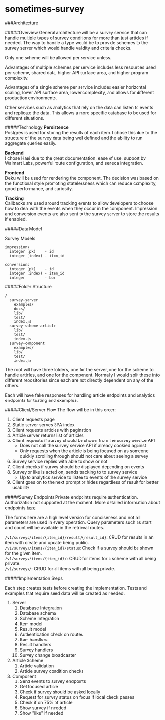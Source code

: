 # sometimes-survey

###Architecture

#####Overview
General architecture will be a survey service that can handle multiple types of survey conditions for more than just articles if needed. The way to handle a type would be to provide schemes to the survey server which would handle validity and criteria checks.

Only one scheme will be allowed per service unless.  

Advantages of multiple schemes per service includes less resources used per scheme, shared data, higher API surface area, and higher program complexity.

Advantages of a single scheme per service includes easier horizontal scaling, lower API surface area, lower complexity, and allows for different production  environments.

Other services such as analytics that rely on the data can listen to events and replicate the data. This allows a more specific database to be used for different situations.

#####Technology
**Persistence**   
Postgres is used for storing the results of each item. I chose this due to the structure of the survey data being well defined and the ability to run aggregate queries easily.

**Backend**  
I chose Hapi due to the great documentation, ease of use, support by Walmart Labs, powerful route configuration, and seneca integration.

**Frontend**  
Deku will be used for rendering the component. The decision was based on the functional style promoting statelessness which can reduce complexity, good performance, and curiosity.

**Tracking**  
Callbacks are used around tracking events to allow developers to choose how to deal with the events when they occur in the component. Impression and conversion events are also sent to the survey server to store the results if enabled.

#####Data Model

Survey Models
```
impressions
  integer (pk)    - id
  integer (index) - item_id

conversions
  integer (pk)    - id
  integer (index) - item_id
  integer         - box
```

#####Folder Structure
```
/
  survey-server
    examples/
    docs/
    lib/
    test/
    index.js
  survey-scheme-article
    lib/
    test/
    index.js
  survey-component  
    examples/
    lib/
    test/
    index.js
```  

The root will have three folders, one for the server, one for the scheme to handle articles, and one for the component. Normally I would split these into different repositories since each are not directly dependent on any of the others.

Each will have fake responses for handling article endpoints and analytics endpoints for testing and examples.

#####Client/Server Flow
The flow will be in this order:

1. Client requests page
1. Static server serves SPA index
1. Client requests articles with pagination
1. Article server returns list of articles
1. Client requests if survey should be shown from the survey service API
    * Does not call the survey service API if already cookied against
    * Only requests when the article is being focused on as someone quickly scrolling through should not care about seeing a survey
1. Survey service replies with able to show or not
1. Client checks if survey should be displayed depending on events
1. Survey or like is acted on, sends tracking to to survey service
    * Up to analytics service to listen to events of the survey service
1. Client goes on to the next prompt or hides regardless of result for better usability

#####Survey Endpoints
Private endpoints require authentication. Authorization not supported at the moment.
More detailed information about endpoints [here][server-endpoints]

The forms here are a high level version for conciseness and not all parameters are used in every operation. Query parameters such as start and count will be available in the retrieval routes.

`/v1/surveys/items/{item_id}/result/{result_id}`: CRUD for results in an item with create and update being public.  
`/v1/surveys/items/{item_id}/status`:  Check if a survey should be shown for the given item.  
`/v1/surveys/items/{item_id}/`: CRUD for items for a scheme with all being private.  
`/v1/surveys/`: CRUD for all items with all being private.

#####Implementation Steps

Each step creates tests before creating the implementation. Tests and examples that require seed data will be created as needed.

1. Server
    1. Database Integration
    1. Database schema
    1. Scheme Integration
    1. Item model
    1. Result model
    1. Authentication check on routes
    1. Item handlers
    1. Result handlers
    1. Survey handlers
    1. Survey change broadcaster
1. Article Scheme
    1. Article validation
    1. Article survey condition checks
1. Component
    1. Send events to survey endpoints
    1. Get focused article
    1. Check if survey should be asked locally
    1. Request for survey status on focus if local check passes
    1. Check if on 75% of article
    1. Show survey if needed
    1. Show "like" if needed



[server-endpoints]: https://github.com/mwgithub/sometimes-survey/blob/master/survey-server/docs/
